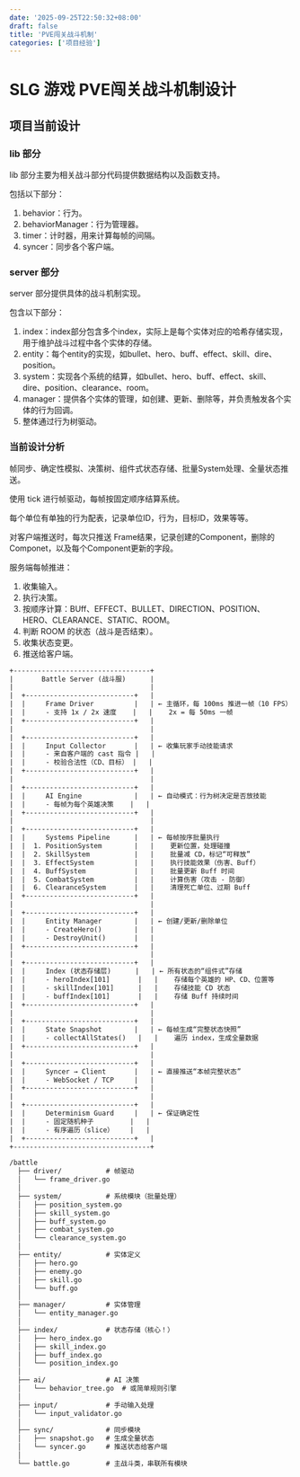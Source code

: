 ```yaml
---
date: '2025-09-25T22:50:32+08:00'
draft: false
title: 'PVE闯关战斗机制'
categories: ['项目经验']
---
```


# SLG 游戏 PVE闯关战斗机制设计

## 项目当前设计  

### lib 部分

lib 部分主要为相关战斗部分代码提供数据结构以及函数支持。

包括以下部分：
1. behavior：行为。
2. behaviorManager：行为管理器。
3. timer：计时器，用来计算每帧的间隔。
4. syncer：同步各个客户端。


### server 部分

server 部分提供具体的战斗机制实现。

包含以下部分：
1. index：index部分包含多个index，实际上是每个实体对应的哈希存储实现，用于维护战斗过程中各个实体的存储。
2. entity：每个entity的实现，如bullet、hero、buff、effect、skill、dire、position。
3. system：实现各个系统的结算，如bullet、hero、buff、effect、skill、dire、position、clearance、room。
4. manager：提供各个实体的管理，如创建、更新、删除等，并负责触发各个实体的行为回调。
5. 整体通过行为树驱动。

### 当前设计分析

帧同步、确定性模拟、决策树、组件式状态存储、批量System处理、全量状态推送。

使用 tick 进行帧驱动，每帧按固定顺序结算系统。

每个单位有单独的行为配表，记录单位ID，行为，目标ID，效果等等。

对客户端推送时，每次只推送 Frame结果，记录创建的Component，删除的Componet，以及每个Component更新的字段。

服务端每帧推进：
1. 收集输入。
2. 执行决策。
3. 按顺序计算：BUff、EFFECT、BULLET、DIRECTION、POSITION、HERO、CLEARANCE、STATIC、ROOM。
4. 判断 ROOM 的状态（战斗是否结束）。
5. 收集状态变更。
6. 推送给客户端。


``` txt
+----------------------------------+
|       Battle Server (战斗服)      |
|                                  |
|  +---------------------------+   |
|  |     Frame Driver          |   | ← 主循环，每 100ms 推进一帧（10 FPS）
|  |     - 支持 1x / 2x 速度    |   |    2x = 每 50ms 一帧
|  +---------------------------+   |
|                                  |
|  +---------------------------+   |
|  |     Input Collector       |   | ← 收集玩家手动技能请求
|  |     - 来自客户端的 cast 指令 |   |
|  |     - 校验合法性（CD、目标） |   |
|  +---------------------------+   |
|                                  |
|  +---------------------------+   |
|  |     AI Engine             |   | ← 自动模式：行为树决定是否放技能
|  |     - 每帧为每个英雄决策    |   |
|  +---------------------------+   |
|                                  |
|  +---------------------------+   |
|  |     Systems Pipeline      |   | ← 每帧按序批量执行
|  |  1. PositionSystem        |   |    更新位置，处理碰撞
|  |  2. SkillSystem           |   |    批量减 CD，标记“可释放”
|  |  3. EffectSystem          |   |    执行技能效果（伤害、Buff）
|  |  4. BuffSystem            |   |    批量更新 Buff 时间
|  |  5. CombatSystem          |   |    计算伤害（攻击 - 防御）
|  |  6. ClearanceSystem       |   |    清理死亡单位、过期 Buff
|  +---------------------------+   |
|                                  |
|  +---------------------------+   |
|  |     Entity Manager        |   | ← 创建/更新/删除单位
|  |     - CreateHero()        |   |
|  |     - DestroyUnit()       |   |
|  +---------------------------+   |
|                                  |
|  +---------------------------+   |
|  |     Index (状态存储层)      |   | ← 所有状态的“组件式”存储
|  |     - heroIndex[101]       |   |    存储每个英雄的 HP、CD、位置等
|  |     - skillIndex[101]      |   |    存储技能 CD 状态
|  |     - buffIndex[101]       |   |    存储 Buff 持续时间
|  +---------------------------+   |
|                                  |
|  +---------------------------+   |
|  |     State Snapshot        |   | ← 每帧生成“完整状态快照”
|  |     - collectAllStates()   |   |    遍历 index，生成全量数据
|  +---------------------------+   |
|                                  |
|  +---------------------------+   |
|  |     Syncer → Client       |   | ← 直接推送“本帧完整状态”
|  |     - WebSocket / TCP     |   |
|  +---------------------------+   |
|                                  |
|  +---------------------------+   |
|  |     Determinism Guard     |   | ← 保证确定性
|  |     - 固定随机种子         |   |
|  |     - 有序遍历（slice）    |   |
|  +---------------------------+   |
+----------------------------------+
```

``` txt
/battle
  ├── driver/           # 帧驱动
  │   └── frame_driver.go
  │
  ├── system/           # 系统模块（批量处理）
  │   ├── position_system.go
  │   ├── skill_system.go
  │   ├── buff_system.go
  │   ├── combat_system.go
  │   └── clearance_system.go
  │
  ├── entity/           # 实体定义
  │   ├── hero.go
  │   ├── enemy.go
  │   ├── skill.go
  │   └── buff.go
  │
  ├── manager/          # 实体管理
  │   └── entity_manager.go
  │
  ├── index/            # 状态存储（核心！）
  │   ├── hero_index.go
  │   ├── skill_index.go
  │   ├── buff_index.go
  │   └── position_index.go
  │
  ├── ai/               # AI 决策
  │   └── behavior_tree.go  # 或简单规则引擎
  │
  ├── input/            # 手动输入处理
  │   └── input_validator.go
  │
  ├── sync/             # 同步模块
  │   ├── snapshot.go   # 生成全量状态
  │   └── syncer.go     # 推送状态给客户端
  │
  └── battle.go         # 主战斗类，串联所有模块
```